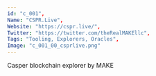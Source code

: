 ```yaml
--- 
id: "c_001", 
Name: "CSPR.Live", 
Website: "https://cspr.live/", 
Twitter: "https://twitter.com/theRealMAKEllc", 
Tags: "Tooling, Explorers, Oracles", 
Image: "c_001_00_csprlive.png" 
--- 
```

<!--lang:en--> 
Casper blockchain explorer by MAKE
<!--lang:es--] 
Casper blockchain explorer de MAKE
<!--lang:de--] 
Casper-Blockchain-Explorer von MAKE
<!--lang:fr--] 
Casper blockchain explorer par MAKE
<!--lang:pl--] 
Eksplorator blockchain Casper firmy MAKE
<!--lang:uk--] 
Провідник блокчейнів Casper від MAKE
[!--lang:*--> 

